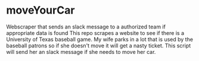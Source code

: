 # moveYourCar
Webscraper that sends an slack message to a authorized team if appropriate data is found
This repo scrapes a website to see if there is a University of Texas baseball game. My wife parks in a lot that is used by the 
baseball patrons so if she doesn't move it will get a nasty ticket. This script will send her an slack message if she needs to move her car.
